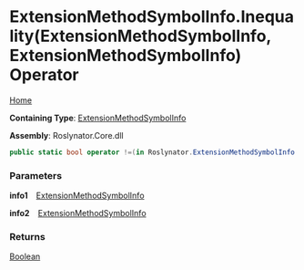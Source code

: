 # ExtensionMethodSymbolInfo\.Inequality\(ExtensionMethodSymbolInfo, ExtensionMethodSymbolInfo\) Operator

[Home](../../../README.md)

**Containing Type**: [ExtensionMethodSymbolInfo](../README.md)

**Assembly**: Roslynator\.Core\.dll

```csharp
public static bool operator !=(in Roslynator.ExtensionMethodSymbolInfo info1, in Roslynator.ExtensionMethodSymbolInfo info2)
```

### Parameters

**info1** &ensp; [ExtensionMethodSymbolInfo](../README.md)

**info2** &ensp; [ExtensionMethodSymbolInfo](../README.md)

### Returns

[Boolean](https://docs.microsoft.com/en-us/dotnet/api/system.boolean)

